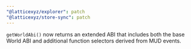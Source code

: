 ```yaml
---
"@latticexyz/explorer": patch
"@latticexyz/store-sync": patch
---
```


`getWorldAbi()` now returns an extended ABI that includes both the base World ABI and additional function selectors derived from MUD events.
